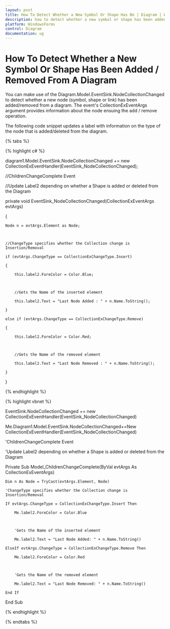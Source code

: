 ```yaml
---
layout: post
title: How To Detect Whether a New Symbol Or Shape Has Be | Diagram | WindowsForms | Syncfusion
description: how to detect whether a new symbol or shape has been added / removed from a diagram
platform: WindowsForms
control: Diagram
documentation: ug
---
```


# How To Detect Whether a New Symbol Or Shape Has Been Added / Removed From A Diagram

You can make use of the Diagram.Model.EventSink.NodeCollectionChanged to detect whether a new node (symbol, shape or link) has been added/removed from a diagram. The event's CollectionExEventArgs argument provides information about the node ensuing the add / remove operation.

The following code snippet updates a label with information on the type of the node that is added/deleted from the diagram.

{% tabs %}

{% highlight c# %}

diagram1.Model.EventSink.NodeCollectionChanged += new CollectionExEventHandler(EventSink_NodeCollectionChanged);

//ChildrenChangeComplete Event

//Update Label2 depending on whether a Shape is added or deleted from the Diagram

 private void EventSink_NodeCollectionChanged(CollectionExEventArgs evtArgs)

 {

	Node n = evtArgs.Element as Node;



	//ChangeType specifies whether the Collection change is Insertion/Removal

	if (evtArgs.ChangeType == CollectionExChangeType.Insert)

	{

		this.label2.ForeColor = Color.Blue;



		//Gets the Name of the inserted element

		this.label2.Text = "Last Node Added : " + n.Name.ToString();

	}

	else if (evtArgs.ChangeType == CollectionExChangeType.Remove)

	{

		this.label2.ForeColor = Color.Red;



		//Gets the Name of the removed element

		this.label2.Text = "Last Node Removed : " + n.Name.ToString();

	}

 }        

{% endhighlight %}

{% highlight vbnet %}

EventSink.NodeCollectionChanged += new CollectionExEventHandler(EventSink_NodeCollectionChanged)

Me.Diagram1.Model.EventSink.NodeCollectionChanged+=New CollectionExEventHandler(EventSink_NodeCollectionChanged)

 'ChildrenChangeComplete Event

 'Update Label2 depending on whether a Shape is added or deleted from the Diagram

 Private Sub Model_ChildrenChangeComplete(ByVal evtArgs As CollectionExEventArgs)

	Dim n As Node = TryCast(evtArgs.Element, Node)

	'ChangeType specifies whether the Collection change is Insertion/Removal

	If evtArgs.ChangeType = CollectionExChangeType.Insert Then

		Me.label2.ForeColor = Color.Blue



		'Gets the Name of the inserted element

		Me.label2.Text = "Last Node Added: " + n.Name.ToString()

	ElseIf evtArgs.ChangeType = CollectionExChangeType.Remove Then

		Me.label2.ForeColor = Color.Red



		'Gets the Name of the removed element

		Me.label2.Text = "Last Node Removed: " + n.Name.ToString()

	End If

End Sub

{% endhighlight %}

{% endtabs %}